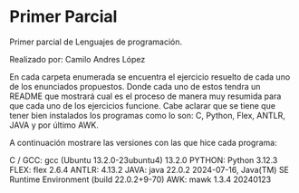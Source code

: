# Primer Parcial
Primer parcial de Lenguajes de programación.

Realizado por: Camilo Andres López

En cada carpeta enumerada se encuentra el ejercicio resuelto de cada uno de los enunciados propuestos. Donde cada uno de estos tendra un README que mostrará cual es el proceso de manera muy resumida para que cada uno de los ejercicios funcione. Cabe aclarar que se tiene que tener bien instalados los programas como lo son: C, Python, Flex, ANTLR, JAVA y por último AWK.

A continuación mostrare las versiones con las que hice cada programa:

C / GCC: gcc (Ubuntu 13.2.0-23ubuntu4) 13.2.0
PYTHON: Python 3.12.3
FLEX: flex 2.6.4
ANTLR: 4.13.2
JAVA: java 22.0.2 2024-07-16, Java(TM) SE Runtime Environment (build 22.0.2+9-70)
AWK: mawk 1.3.4 20240123
